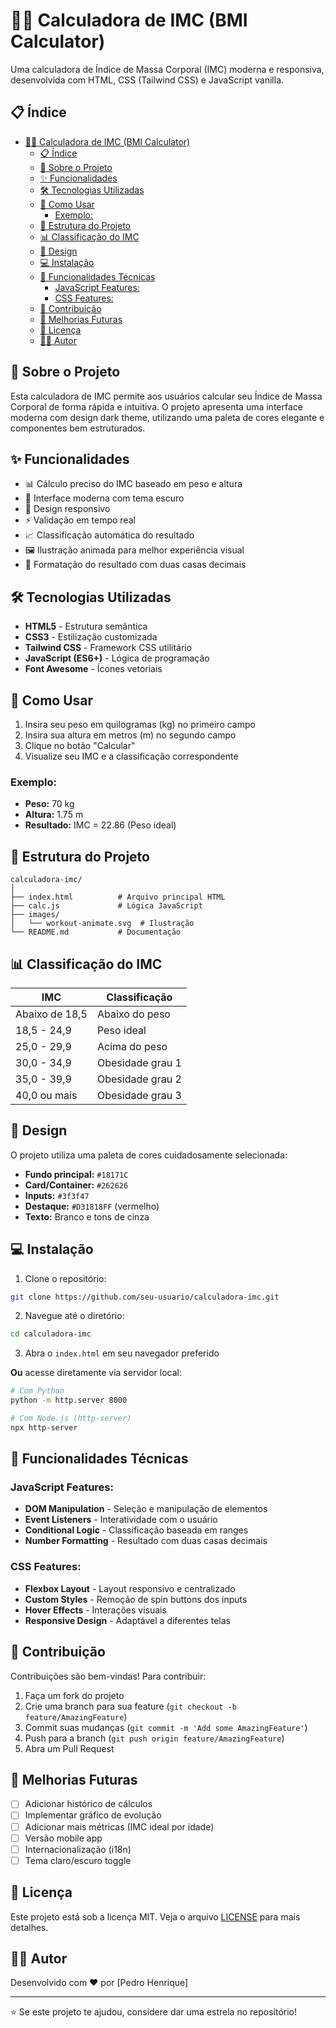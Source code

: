 # 🏋️‍♂️ Calculadora de IMC (BMI Calculator)

Uma calculadora de Índice de Massa Corporal (IMC) moderna e responsiva, desenvolvida com HTML, CSS (Tailwind CSS) e JavaScript vanilla.

## 📋 Índice

- [🏋️‍♂️ Calculadora de IMC (BMI Calculator)](#️️-calculadora-de-imc-bmi-calculator)
  - [📋 Índice](#-índice)
  - [🎯 Sobre o Projeto](#-sobre-o-projeto)
  - [✨ Funcionalidades](#-funcionalidades)
  - [🛠️ Tecnologias Utilizadas](#️-tecnologias-utilizadas)
  - [🚀 Como Usar](#-como-usar)
    - [Exemplo:](#exemplo)
  - [📁 Estrutura do Projeto](#-estrutura-do-projeto)
  - [📊 Classificação do IMC](#-classificação-do-imc)
  - [🎨 Design](#-design)
  - [💻 Instalação](#-instalação)
  - [🔧 Funcionalidades Técnicas](#-funcionalidades-técnicas)
    - [JavaScript Features:](#javascript-features)
    - [CSS Features:](#css-features)
  - [🤝 Contribuição](#-contribuição)
  - [📝 Melhorias Futuras](#-melhorias-futuras)
  - [📄 Licença](#-licença)
  - [👨‍💻 Autor](#-autor)

## 🎯 Sobre o Projeto

Esta calculadora de IMC permite aos usuários calcular seu Índice de Massa Corporal de forma rápida e intuitiva. O projeto apresenta uma interface moderna com design dark theme, utilizando uma paleta de cores elegante e componentes bem estruturados.

## ✨ Funcionalidades

- 📊 Cálculo preciso do IMC baseado em peso e altura
- 🎨 Interface moderna com tema escuro
- 📱 Design responsivo
- ⚡ Validação em tempo real
- 📈 Classificação automática do resultado
- 🖼️ Ilustração animada para melhor experiência visual
- 🔢 Formatação do resultado com duas casas decimais

## 🛠️ Tecnologias Utilizadas

- **HTML5** - Estrutura semântica
- **CSS3** - Estilização customizada
- **Tailwind CSS** - Framework CSS utilitário
- **JavaScript (ES6+)** - Lógica de programação
- **Font Awesome** - Ícones vetoriais

## 🚀 Como Usar

1. Insira seu peso em quilogramas (kg) no primeiro campo
2. Insira sua altura em metros (m) no segundo campo
3. Clique no botão "Calcular"
4. Visualize seu IMC e a classificação correspondente

### Exemplo:
- **Peso:** 70 kg
- **Altura:** 1.75 m
- **Resultado:** IMC = 22.86 (Peso ideal)

## 📁 Estrutura do Projeto

```
calculadora-imc/
│
├── index.html          # Arquivo principal HTML
├── calc.js             # Lógica JavaScript
├── images/
│   └── workout-animate.svg  # Ilustração
└── README.md           # Documentação
```

## 📊 Classificação do IMC

| IMC | Classificação |
|-----|---------------|
| Abaixo de 18,5 | Abaixo do peso |
| 18,5 - 24,9 | Peso ideal |
| 25,0 - 29,9 | Acima do peso |
| 30,0 - 34,9 | Obesidade grau 1 |
| 35,0 - 39,9 | Obesidade grau 2 |
| 40,0 ou mais | Obesidade grau 3 |

## 🎨 Design

O projeto utiliza uma paleta de cores cuidadosamente selecionada:

- **Fundo principal:** `#18171C`
- **Card/Container:** `#262626`
- **Inputs:** `#3f3f47`
- **Destaque:** `#D31818FF` (vermelho)
- **Texto:** Branco e tons de cinza

## 💻 Instalação

1. Clone o repositório:
```bash
git clone https://github.com/seu-usuario/calculadora-imc.git
```

2. Navegue até o diretório:
```bash
cd calculadora-imc
```

3. Abra o `index.html` em seu navegador preferido

**Ou** acesse diretamente via servidor local:
```bash
# Com Python
python -m http.server 8000

# Com Node.js (http-server)
npx http-server
```

## 🔧 Funcionalidades Técnicas

### JavaScript Features:
- **DOM Manipulation** - Seleção e manipulação de elementos
- **Event Listeners** - Interatividade com o usuário
- **Conditional Logic** - Classificação baseada em ranges
- **Number Formatting** - Resultado com duas casas decimais

### CSS Features:
- **Flexbox Layout** - Layout responsivo e centralizado
- **Custom Styles** - Remoção de spin buttons dos inputs
- **Hover Effects** - Interações visuais
- **Responsive Design** - Adaptável a diferentes telas

## 🤝 Contribuição

Contribuições são bem-vindas! Para contribuir:

1. Faça um fork do projeto
2. Crie uma branch para sua feature (`git checkout -b feature/AmazingFeature`)
3. Commit suas mudanças (`git commit -m 'Add some AmazingFeature'`)
4. Push para a branch (`git push origin feature/AmazingFeature`)
5. Abra um Pull Request

## 📝 Melhorias Futuras

- [ ] Adicionar histórico de cálculos
- [ ] Implementar gráfico de evolução
- [ ] Adicionar mais métricas (IMC ideal por idade)
- [ ] Versão mobile app
- [ ] Internacionalização (i18n)
- [ ] Tema claro/escuro toggle

## 📄 Licença

Este projeto está sob a licença MIT. Veja o arquivo [LICENSE](LICENSE) para mais detalhes.

## 👨‍💻 Autor

Desenvolvido com ❤️ por [Pedro Henrique]

---

⭐ Se este projeto te ajudou, considere dar uma estrela no repositório!